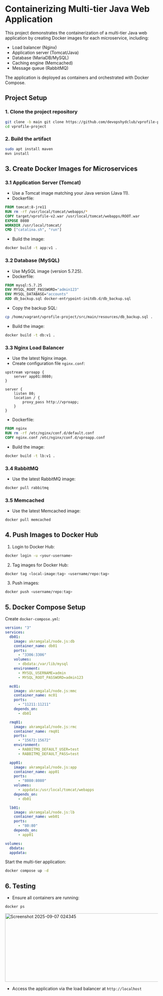 # Containerizing Multi-tier Java Web Application
This project demonstrates the containerization of a multi-tier Java web application by creating Docker images for each microservice, including:
- Load balancer (Nginx)  
- Application server (Tomcat/Java)  
- Database (MariaDB/MySQL)  
- Caching engine (Memcached)  
- Message queue (RabbitMQ)  

The application is deployed as containers and orchestrated with Docker Compose.

## Project Setup
### 1. Clone the project repository
```bash
git clone -b main git clone https://github.com/devopshydclub/vprofile-project.git
cd vprofile-project
```

### 2. Build the artifact
```bash
sudo apt install maven
mvn install
```

## 3. Create Docker Images for Microservices
### 3.1 Application Server (Tomcat)
- Use a Tomcat image matching your Java version (Java 11).  
- Dockerfile:
```dockerfile
FROM tomcat:8-jre11
RUN rm -rf /usr/local/tomcat/webapps/*
COPY target/vprofile-v2.war /usr/local/tomcat/webapps/ROOT.war
EXPOSE 8080
WORKDIR /usr/local/tomcat/
CMD ["catalina.sh", "run"]
```
- Build the image:
```bash
docker build -t app:v1 .
```

### 3.2 Database (MySQL)
- Use MySQL image (version 5.7.25).  
- Dockerfile:
```dockerfile
FROM mysql:5.7.25
ENV MYSQL_ROOT_PASSWORD="admin123"
ENV MYSQL_DATABASE="accounts"
ADD db_backup.sql docker-entrypoint-initdb.d/db_backup.sql
```
- Copy the backup SQL:
```bash
cp /home/vagrant/vprofile-project/src/main/resources/db_backup.sql .
```
- Build the image:
```bash
docker build -t db:v1 .
```

### 3.3 Nginx Load Balancer
- Use the latest Nginx image.  
- Create configuration file `nginx.conf`:
```nginx
upstream vproapp {
    server app01:8080;
}

server {
    listen 80;
    location / {
        proxy_pass http://vproapp;
    }
}
```
- Dockerfile:
```dockerfile
FROM nginx
RUN rm -rf /etc/nginx/conf.d/default.conf
COPY nginx.conf /etc/nginx/conf.d/vproapp.conf
```
- Build the image:
```bash
docker build -t lb:v1 .
```

### 3.4 RabbitMQ
- Use the latest RabbitMQ image:
```bash
docker pull rabbitmq
```

### 3.5 Memcached
- Use the latest Memcached image:
```bash
docker pull memcached
```

## 4. Push Images to Docker Hub
1. Login to Docker Hub:
```bash
docker login -u <your-username>
```
2. Tag images for Docker Hub:
```bash
docker tag <local-image:tag> <username/repo:tag>
```
3. Push images:
```bash
docker push <username/repo:tag>
```

## 5. Docker Compose Setup

Create `docker-compose.yml`:
```yaml
version: "3"
services:
  db01:
    image: akramgalal/node.js:db
    container_name: db01
    ports:
      - "3306:3306"
    volumes:
      - dbdata:/var/lib/mysql
    environment:
      - MYSQL_USERNAME=admin
      - MYSQL_ROOT_PASSWORD=admin123

  mc01:
    image: akramgalal/node.js:mmc
    container_name: mc01
    ports:
      - "11211:11211"
    depends_on:
      - db01

  rmq01:
    image: akramgalal/node.js:rmc
    container_name: rmq01
    ports:
      - "15672:15672"
    environment:
      - RABBITMQ_DEFAULT_USER=test
      - RABBITMQ_DEFAULT_PASS=test

  app01:
    image: akramgalal/node.js:app
    container_name: app01
    ports:
      - "8080:8080"
    volumes:
      - appdata:/usr/local/tomcat/webapps
    depends_on:
      - db01

  lb01:
    image: akramgalal/node.js:lb
    container_name: web01
    ports:
      - "80:80"
    depends_on:
      - app01

volumes:
  dbdata:
  appdata:
```

Start the multi-tier application:
```bash
docker compose up -d
```

## 6. Testing
- Ensure all containers are running:
```bash
docker ps
```
<img width="3359" height="225" alt="Screenshot 2025-09-07 024345" src="https://github.com/user-attachments/assets/d958e380-cb73-47f4-8ffc-b23929d53a8a" />

- Access the application via the load balancer at `http://localhost`

